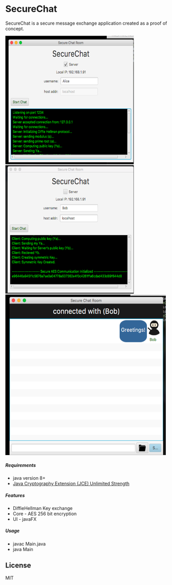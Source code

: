 # SecureChat

SecureChat is a secure message exchange application created as a proof of concept. 

<img src="https://github.com/BendingUnit-22/SecureChat/blob/master/alice.png"  width="400" height="400">
<img src="https://github.com/BendingUnit-22/SecureChat/blob/master/bob.png"  width="400" height="400"> <br>
<img src="https://github.com/BendingUnit-22/SecureChat/blob/master/chat.png"  width="500" height="500">


#####  Requirements
 - java version 8+
  - [Java Cryptography Extension (JCE) Unlimited Strength](http://www.oracle.com/technetwork/java/javase/downloads/jce8-download-2133166.html)
  
  
#####  Features
 - DiffieHellman Key exchange
 - Core - AES 256 bit encryption
 - UI - javaFX


##### Usage
 - javac Main.java
 - java Main


License
----
MIT
